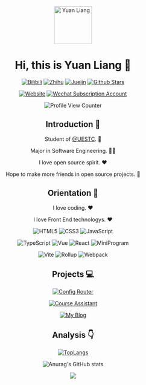 <div align=center>

<img alt="Yuan Liang" src="./public/images/anyway.jpg" width=100 />

# Hi, this is Yuan Liang :wave:

<p>

[![Bilibili](https://img.shields.io/badge/dynamic/json?labelColor=FE7398&logo=bilibili&logoColor=white&label=bilibili%20fans&color=00aeec&query=%24.data.totalSubs&url=https%3A%2F%2Fapi.spencerwoo.com%2Fsubstats%2F%3Fsource%3Dbilibili%26queryKey%3D439734028)](https://space.bilibili.com/287285230)
[![Zhihu](https://img.shields.io/badge/dynamic/json?color=142026&labelColor=0066ff&logo=zhihu&logoColor=white&label=zhihu%20fans&query=%24.data.totalSubs&url=https%3A%2F%2Fapi.spencerwoo.com%2Fsubstats%2F%3Fsource%3Dzhihu%26queryKey%3Dsyy11cn)](https://www.zhihu.com/people/anywayuan)
[![Juejin](https://img.shields.io/badge/juejin-%E6%A2%81%E4%BA%88%E5%AE%89-1e80ff?logo=bytedance)](https://juejin.cn/user/817692384440520)
[![Github Stars](https://img.shields.io/github/stars/syy11cn?color=faf408&label=github%20stars&logo=github)](https://github.com/anywayuan)

</p>

<p>

[![Website](https://img.shields.io/badge/personal%20website-yuanki.cn-b860ff?logo=html5&logoColor=white&labelColor=red)](https://yuanki.cn)
[![Wechat Subscription Account](https://img.shields.io/badge/subscription%20account-%E6%A2%81%E4%BA%88%E5%AE%89-1e80ff?logo=wechat)](https://mp.weixin.qq.com/mp/profile_ext?action=home&__biz=MzI5MjA3NjI1Mg==#wechat_redirect)

</p>

![Profile View Counter](https://camo.githubusercontent.com/a0ce5896a795e2bc6ceb500a50fa73b5f5182cf27d5bdef7e3c1ca70f41b75cf/68747470733a2f2f6b6f6d617265762e636f6d2f67687076632f3f757365726e616d653d7379793131636e)

## Introduction :raised_hands:

Student of [@UESTC](https://github.com/uestcer). :school:

Major in Software Engineering. :man_technologist:

I love open source spirit. :heart:

Hope to make more friends in open source projects. :eyes:

## Orientation :dart:

I love coding. :heart:

I love Front End technologys. :heart:

<p>

![HTML5](https://img.shields.io/badge/-HTML5-red?logo=html5&logoColor=white)
![CSS3](https://img.shields.io/badge/-CSS3-blue?logo=css3&logoColor=white)
![JavaScript](https://img.shields.io/badge/-JavaScript-yellow?logo=javascript&logoColor=white)

</p>

<p>

![TypeScript](https://img.shields.io/badge/-TypeScript-blue?logo=typescript&logoColor=white)
![Vue](https://img.shields.io/badge/-Vue-34495e?logo=vue.js)
![React](https://img.shields.io/badge/-React-282c34?logo=react)
![MiniProgram](https://img.shields.io/badge/-MiniProgram-07c160?logo=wechat&logoColor=white)

</p>

<p>

![Vite](https://img.shields.io/badge/-Vite-646cff?logo=vite&logoColor=white)
![Rollup](https://img.shields.io/badge/-Rollup-ef3335?logo=rollup.js&logoColor=white)
![Webpack](https://img.shields.io/badge/-Webpack-1a6bac?logo=webpack)

</p>

## Projects :computer:

[![Config Router](https://github-readme-stats.vercel.app/api/pin/?username=anywayuan&repo=vite-project)](https://github.com/anywayuan/vite-project)

[![Course Assistant](https://github-readme-stats.vercel.app/api/pin/?username=anywayuan&repo=koa_server)](https://github.com/anywayuan/koa_server)

[![My Blog](https://github-readme-stats.vercel.app/api/pin/?username=anywayuan&repo=express_server)](https://github.com/anywayuan/express_server)

## Analysis :point_down:

[![TopLangs](https://github-readme-stats.vercel.app/api/top-langs/?username=anuraghazra&layout=compact)](https://github.com/anuraghazra/github-readme-stats)

![Anurag's GitHub stats](https://github-readme-stats.vercel.app/api?username=anywayuan&show_icons=true&bg_color=30,e96443,904e95&title_color=fff&text_color=fff)

![](https://github-profile-trophy.vercel.app/?username=anywayuan&theme=flat&column=7&margin-w=10)

</div>
